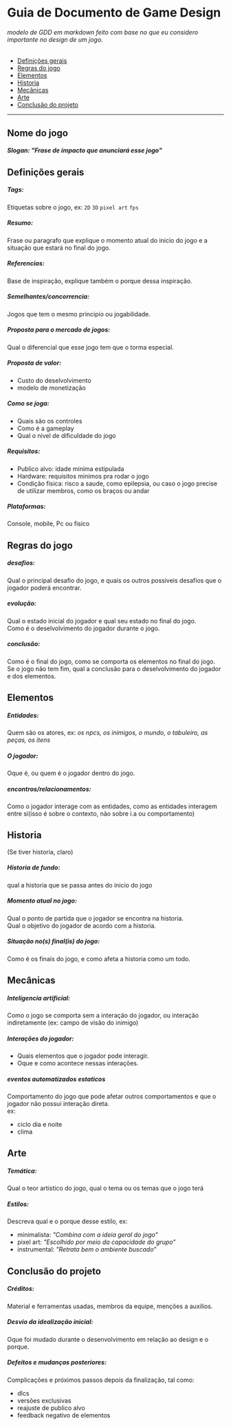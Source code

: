 # Guia de Documento de Game Design
###### modelo de GDD em markdown feito com base no que eu considero importante no design de um jogo.

- [Definições gerais](#definições-gerais)
- [Regras do jogo](#regras-do-jogo)
- [Elementos](#elementos)
- [Historia](#historia)
- [Mecânicas](#mecânicas)
- [Arte](#arte)
- [Conclusão do projeto](#conclusão-do-projeto)

---

## Nome do jogo
##### Slogan: _"Frase de impacto que anunciará esse jogo"_

## Definições gerais
##### Tags:
Etiquetas sobre o jogo, ex: `2D` `3D` `pixel art` `fps`

##### Resumo:
Frase ou paragrafo que explique o momento atual do inicio do jogo e a situação que estará no final do jogo.

##### Referencias:
Base de inspiração, explique também o porque dessa inspiração.

##### Semelhantes/concorrencia:
Jogos que tem o mesmo principio ou jogabilidade.

##### Proposta para o mercado de jogos:
Qual o diferencial que esse jogo tem que o torma especial.

##### Proposta de valor:
- Custo do deselvolvimento
- modelo de monetização

##### Como se joga:
- Quais são os controles
- Como é a gameplay
- Qual o nivel de dificuldade do jogo

##### Requisitos:
- Publico alvo: idade minima estipulada
- Hardware: requisitos minimos pra rodar o jogo
- Condição fisica: risco a saude, como epilepsia, ou caso o jogo precise de utilizar membros, como os braços ou andar

##### Plataformas:
Console, mobile, Pc ou fisico

## Regras do jogo
##### desafios:
Qual o principal desafio do jogo, e quais os outros possiveis desafios que o jogador poderá encontrar.

##### evolução:
Qual o estado inicial do jogador e qual seu estado no final do jogo.</br>
Como é o deselvolvimento do jogador durante o jogo.

##### conclusão:
Como é o final do jogo, como se comporta os elementos no final do jogo.
Se o jogo não tem fim, qual a conclusão para o deselvolvimento do jogador e dos elementos.

## Elementos
##### Entidades:
Quem são os atores, ex: _os npcs, os inimigos, o mundo, o tabuleiro, as peças, os itens_

##### O jogador:
Oque é, ou quem é o jogador dentro do jogo.

##### encontros/relacionamentos:
Como o jogador interage com as entidades, como as entidades interagem entre si(isso é sobre o contexto, não sobre i.a ou comportamento)

## Historia
(Se tiver historia, claro)

##### Historia de fundo:
qual a historia que se passa antes do inicio do jogo

##### Momento atual no jogo:
Qual o ponto de partida que o jogador se encontra na historia.</br>
Qual o objetivo do jogador de acordo com a historia.

##### Situação no(s) final(is) do jogo:
Como é os finais do jogo, e como afeta a historia como um todo.

## Mecânicas
##### Inteligencia artificial:
Como o jogo se comporta sem a interação do jogador, ou interação indiretamente (ex: campo de visão do inimigo)

##### Interações do jogador:
- Quais elementos que o jogador pode interagir.
- Oque e como acontece nessas interações.

##### eventos automatizados estaticos
Comportamento do jogo que pode afetar outros comportamentos e que o jogador não possui interação direta.</br>
ex: 
- ciclo dia e noite
- clima

## Arte
##### Temática:
Qual o teor artistico do jogo, qual o tema ou os temas que o jogo terá

##### Estilos:
Descreva qual e o porque desse estilo, ex:
- minimalista: _"Combina com a ideia geral do jogo"_
- pixel art: _"Escolhido por meio da capacidade do grupo"_
- instrumental: _"Retrata bem o ambiente buscado"_

## Conclusão do projeto
##### Créditos:
Material e ferramentas usadas, membros da equipe, menções a auxilios.

##### Desvio da idealização inicial:
Oque foi mudado durante o desenvolvimento em relação ao design e o porque.

##### Defeitos e mudanças posteriores:
Complicações e próximos passos depois da finalização, tal como:
- dlcs
- versões exclusivas
- reajuste de publico alvo
- feedback negativo de elementos




